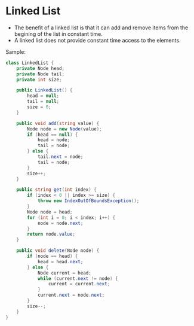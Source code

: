 # Linked List

* The benefit of a linked list is that it can add and remove items from the begining of the list in constant time.
* A linked list does not provide constant time access to the elements.

Sample:
```c#
class LinkedList {
    private Node head;
    private Node tail;
    private int size;

    public LinkedList() {
        head = null;
        tail = null;
        size = 0;
    }

    public void add(string value) {
        Node node = new Node(value);
        if (head == null) {
            head = node;
            tail = node;
        } else {
            tail.next = node;
            tail = node;
        }
        size++;
    }

    public string get(int index) {
        if (index < 0 || index >= size) {
            throw new IndexOutOfBoundsException();
        }
        Node node = head;
        for (int i = 0; i < index; i++) {
            node = node.next;
        }
        return node.value;
    }

    public void delete(Node node) {
        if (node == head) {
            head = head.next;
        } else {
            Node current = head;
            while (current.next != node) {
                current = current.next;
            }
            current.next = node.next;
        }
        size--;
    }
}
```
